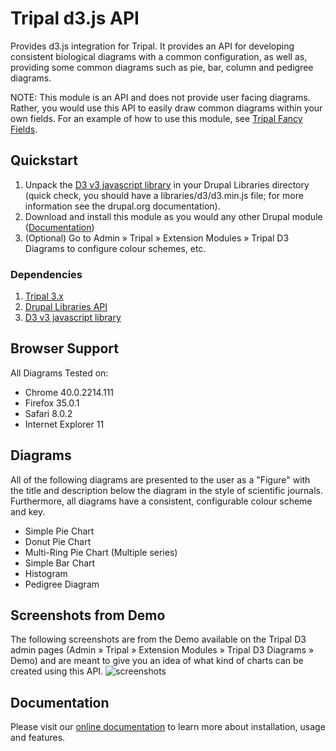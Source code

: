 # Tripal d3.js API

Provides d3.js integration for Tripal. It provides an API for developing consistent biological diagrams with a common configuration, as well as, providing some common diagrams such as pie, bar, column and pedigree diagrams.

NOTE: This module is an API and does not provide user facing diagrams. Rather, you would use this API to easily draw common diagrams within your own fields. For an example of how to use this module, see [Tripal Fancy Fields](https://github.com/tripal/trpfancy_fields).

## Quickstart
1. Unpack the [D3 v3 javascript library](https://github.com/d3/d3/releases?after=v4.0.0) in your Drupal Libraries directory (quick check, you should have a libraries/d3/d3.min.js file; for more information see the drupal.org documentation).
2. Download and install this module as you would any other Drupal module ([Documentation](https://www.drupal.org/documentation/install/modules-themes>))
3. (Optional) Go to Admin » Tripal » Extension Modules » Tripal D3 Diagrams to configure colour schemes, etc.

### Dependencies
1. [Tripal 3.x](https://www.drupal.org/project/tripal)
2. [Drupal Libraries API](https://www.drupal.org/project/libraries)
3. [D3 v3 javascript library](https://github.com/d3/d3/releases?after=v4.0.0)

## Browser Support
All Diagrams Tested on:
- Chrome 40.0.2214.111
- Firefox 35.0.1
- Safari 8.0.2
- Internet Explorer 11

## Diagrams
All of the following diagrams are presented to the user as a "Figure" with the
title and description below the diagram in the style of scientific journals.
Furthermore, all diagrams have a consistent, configurable colour scheme and key.
- Simple Pie Chart
- Donut Pie Chart
- Multi-Ring Pie Chart (Multiple series)
- Simple Bar Chart
- Histogram
- Pedigree Diagram

## Screenshots from Demo
The following screenshots are from the Demo available on the Tripal D3 admin pages (Admin » Tripal » Extension Modules » Tripal D3 Diagrams » Demo) and are meant to give you an idea of what kind of charts can be created using this API.
![screenshots](charts_screenshots.png)

## Documentation
Please visit our [online documentation](https://tripal-d3js-api.readthedocs.io/en/latest/) to learn more about installation, usage and features.
